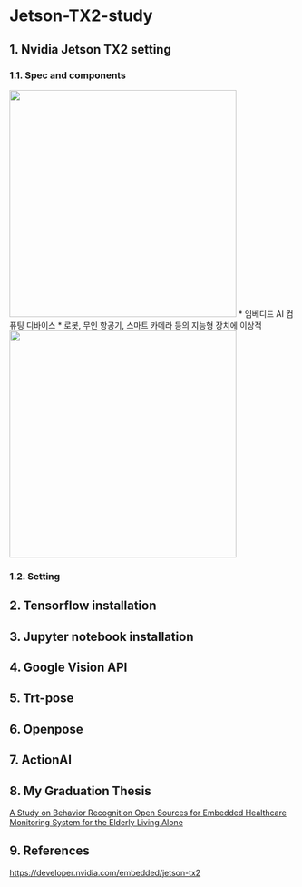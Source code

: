 # Jetson-TX2-study

## 1. Nvidia Jetson TX2 setting     
### 1.1. Spec and components   
<img src = "https://user-images.githubusercontent.com/50664844/189031340-42730b9e-e00c-4202-b4ad-f351fdbc4d81.png" width="400px">  
* 임베디드 AI 컴퓨팅 디바이스    
* 로봇, 무인 항공기, 스마트 카메라 등의 지능형 장치에 이상적    

<img src = "https://user-images.githubusercontent.com/50664844/197369168-b241431b-605b-4369-ab84-6b7d4e9d0733.png" width="400px">  

### 1.2. Setting  


## 2. Tensorflow installation  

## 3. Jupyter notebook installation  

## 4. Google Vision API  

## 5. Trt-pose  

## 6. Openpose  

## 7. ActionAI

## 8. My Graduation Thesis  
[A Study on Behavior Recognition Open Sources for Embedded Healthcare Monitoring System for the Elderly Living Alone](https://www.kci.go.kr/kciportal/ci/sereArticleSearch/ciSereArtiView.kci?sereArticleSearchBean.artiId=ART002836081)
## 9. References
https://developer.nvidia.com/embedded/jetson-tx2
